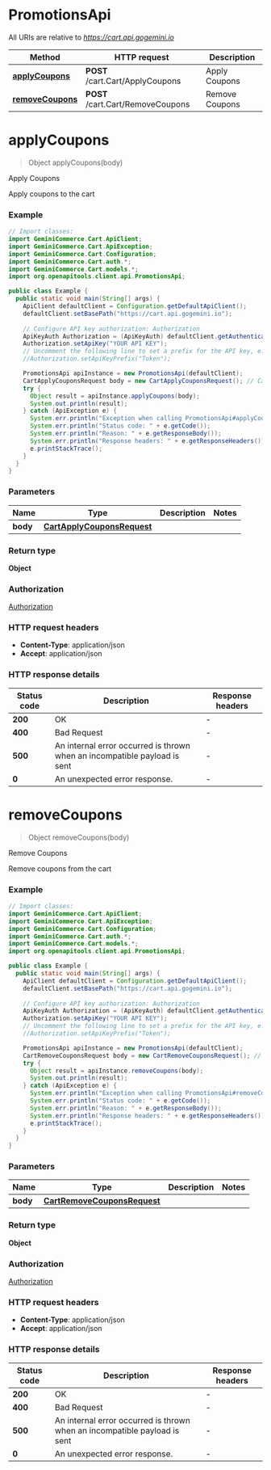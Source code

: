 # PromotionsApi

All URIs are relative to *https://cart.api.gogemini.io*

| Method | HTTP request | Description |
|------------- | ------------- | -------------|
| [**applyCoupons**](PromotionsApi.md#applyCoupons) | **POST** /cart.Cart/ApplyCoupons | Apply Coupons |
| [**removeCoupons**](PromotionsApi.md#removeCoupons) | **POST** /cart.Cart/RemoveCoupons | Remove Coupons |


<a id="applyCoupons"></a>
# **applyCoupons**
> Object applyCoupons(body)

Apply Coupons

Apply coupons to the cart

### Example
```java
// Import classes:
import GeminiCommerce.Cart.ApiClient;
import GeminiCommerce.Cart.ApiException;
import GeminiCommerce.Cart.Configuration;
import GeminiCommerce.Cart.auth.*;
import GeminiCommerce.Cart.models.*;
import org.openapitools.client.api.PromotionsApi;

public class Example {
  public static void main(String[] args) {
    ApiClient defaultClient = Configuration.getDefaultApiClient();
    defaultClient.setBasePath("https://cart.api.gogemini.io");
    
    // Configure API key authorization: Authorization
    ApiKeyAuth Authorization = (ApiKeyAuth) defaultClient.getAuthentication("Authorization");
    Authorization.setApiKey("YOUR API KEY");
    // Uncomment the following line to set a prefix for the API key, e.g. "Token" (defaults to null)
    //Authorization.setApiKeyPrefix("Token");

    PromotionsApi apiInstance = new PromotionsApi(defaultClient);
    CartApplyCouponsRequest body = new CartApplyCouponsRequest(); // CartApplyCouponsRequest | 
    try {
      Object result = apiInstance.applyCoupons(body);
      System.out.println(result);
    } catch (ApiException e) {
      System.err.println("Exception when calling PromotionsApi#applyCoupons");
      System.err.println("Status code: " + e.getCode());
      System.err.println("Reason: " + e.getResponseBody());
      System.err.println("Response headers: " + e.getResponseHeaders());
      e.printStackTrace();
    }
  }
}
```

### Parameters

| Name | Type | Description  | Notes |
|------------- | ------------- | ------------- | -------------|
| **body** | [**CartApplyCouponsRequest**](CartApplyCouponsRequest.md)|  | |

### Return type

**Object**

### Authorization

[Authorization](../README.md#Authorization)

### HTTP request headers

 - **Content-Type**: application/json
 - **Accept**: application/json

### HTTP response details
| Status code | Description | Response headers |
|-------------|-------------|------------------|
| **200** | OK |  -  |
| **400** | Bad Request |  -  |
| **500** | An internal error occurred is thrown when an incompatible payload is sent |  -  |
| **0** | An unexpected error response. |  -  |

<a id="removeCoupons"></a>
# **removeCoupons**
> Object removeCoupons(body)

Remove Coupons

Remove coupons from the cart

### Example
```java
// Import classes:
import GeminiCommerce.Cart.ApiClient;
import GeminiCommerce.Cart.ApiException;
import GeminiCommerce.Cart.Configuration;
import GeminiCommerce.Cart.auth.*;
import GeminiCommerce.Cart.models.*;
import org.openapitools.client.api.PromotionsApi;

public class Example {
  public static void main(String[] args) {
    ApiClient defaultClient = Configuration.getDefaultApiClient();
    defaultClient.setBasePath("https://cart.api.gogemini.io");
    
    // Configure API key authorization: Authorization
    ApiKeyAuth Authorization = (ApiKeyAuth) defaultClient.getAuthentication("Authorization");
    Authorization.setApiKey("YOUR API KEY");
    // Uncomment the following line to set a prefix for the API key, e.g. "Token" (defaults to null)
    //Authorization.setApiKeyPrefix("Token");

    PromotionsApi apiInstance = new PromotionsApi(defaultClient);
    CartRemoveCouponsRequest body = new CartRemoveCouponsRequest(); // CartRemoveCouponsRequest | 
    try {
      Object result = apiInstance.removeCoupons(body);
      System.out.println(result);
    } catch (ApiException e) {
      System.err.println("Exception when calling PromotionsApi#removeCoupons");
      System.err.println("Status code: " + e.getCode());
      System.err.println("Reason: " + e.getResponseBody());
      System.err.println("Response headers: " + e.getResponseHeaders());
      e.printStackTrace();
    }
  }
}
```

### Parameters

| Name | Type | Description  | Notes |
|------------- | ------------- | ------------- | -------------|
| **body** | [**CartRemoveCouponsRequest**](CartRemoveCouponsRequest.md)|  | |

### Return type

**Object**

### Authorization

[Authorization](../README.md#Authorization)

### HTTP request headers

 - **Content-Type**: application/json
 - **Accept**: application/json

### HTTP response details
| Status code | Description | Response headers |
|-------------|-------------|------------------|
| **200** | OK |  -  |
| **400** | Bad Request |  -  |
| **500** | An internal error occurred is thrown when an incompatible payload is sent |  -  |
| **0** | An unexpected error response. |  -  |

